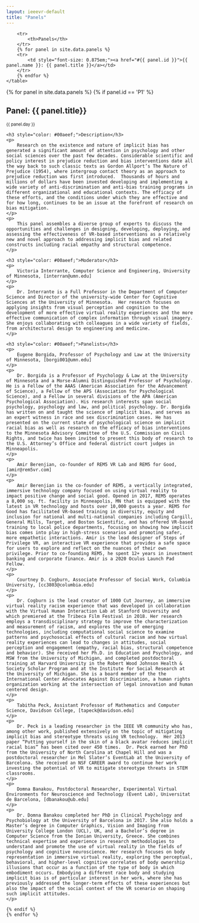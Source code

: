 ```yaml
---
layout: ieeevr-default
title: "Panels"
---
```


<style>
    .styled-table {
        border-collapse: collapse;
        margin: 25px 0;
        font-size: 0.8em;
        font-family: sans-serif;
        /*min-width: 400px;*/
        box-shadow: 0 0 20px rgba(0, 0, 0, 0.15);
        display: table;
    }

    .styled-table thead tr {
        background-color: #00aeef;
        color: #ffffff;
        text-align: left;
    }

    .styled-table th,
    .styled-table td {
        padding: 12px 15px;
    }

    .styled-table tbody tr {
        border-bottom: 1px solid #dddddd;
    }

    .styled-table tbody tr:nth-of-type(even) {
        background-color: #f3f3f3;
    }

    .styled-table tbody tr:last-of-type {
        border-bottom: 2px solid #00aeef;
    }

    .styled-table tbody tr.active-row {
        font-weight: bold;
        color: #00aeef;
    }

</style>


<div>
    <table class="styled-table">

        <tr>
            <th>Panels</th>
        </tr>
        {% for panel in site.data.panels %}
        <tr>
            <td style="font-size: 0.875em;"><a href="#{{ panel.id }}">{{ panel.name }}: {{ panel.title }}</a></td>
        </tr>
        {% endfor %}
    </table>
</div>

<div>
    {% for panel in site.data.panels %}
    {% if panel.id == 'P1' %}
    <h2 id="{{ panel.id }}">Panel: {{ panel.title}}</h2>
    <p style="font-size: 0.8em;">{{ panel.day }}</p>
    
    
    <h3 style="color: #00aeef;">Description</h3>
    <p>
        Research on the existence and nature of implicit bias has generated a significant amount of attention in psychology and other social sciences over the past few decades. Considerable scientific and policy interest in prejudice reduction and bias interventions date all the way back to such classic texts as Gordon Allport’s The Nature of Prejudice (1954), where intergroup contact theory as an approach to prejudice reduction was first introduced.  Thousands of hours and millions of dollars have been invested developing and implementing a wide variety of anti-discrimination and anti-bias training programs in different organizational and educational contexts. The efficacy of these efforts, and the conditions under which they are effective and for how long, continues to be an issue at the forefront of research on bias mitigation.
    </p>
    <p>
        This panel assembles a diverse group of experts to discuss the opportunities and challenges in designing, developing, deploying, and assessing the effectiveness of VR-based interventions as a relatively new and novel approach to addressing implicit bias and related constructs including racial empathy and structural competence.
    </p>
    
    <h3 style="color: #00aeef;">Moderator</h3>
    <p>
        Victoria Interrante, Computer Science and Engineering, University of Minnesota, [interran@umn.edu]
    </p>
    <p>
        Dr. Interrante is a Full Professor in the Department of Computer Science and Director of the university-wide Center for Cognitive Sciences at the University of Minnesota.  Her research focuses on applying insights from visual perception and cognition to the development of more effective virtual reality experiences and the more effective communication of complex information through visual imagery. She enjoys collaborating with colleagues in a wide variety of fields, from architectural design to engineering and medicine.
    </p>
    
    <h3 style="color: #00aeef;">Panelists</h3>
    <p>
        Eugene Borgida, Professor of Psychology and Law at the University of Minnesota, [borgi001@umn.edu]
    </p>
    <p>
        Dr. Borgida is a Professor of Psychology & Law at the University of Minnesota and a Morse-Alumni Distinguished Professor of Psychology. He is a Fellow of the AAAS (American Association for the Advancement of Science), a Fellow of the APS (Association for Psychological Science), and a Fellow in several divisions of the APA (American Psychological Association). His research interests span social psychology, psychology and law, and political psychology. Dr. Borgida has written on and taught the science of implicit bias, and serves as an expert witness in race and sex discrimination cases. He has presented on the current state of psychological science on implicit racial bias as well as research on the efficacy of bias interventions to the Minnesota Advisory Committee of the U.S. Commission on Civil Rights, and twice has been invited to present this body of research to the U.S. Attorney’s Office and federal district court judges in Minneapolis.
    </p>
    <p>
        Amir Berenjian, co-founder of REM5 VR Lab and REM5 for Good, [amir@rem5vr.com]
    </p>
    <p>
        Amir Berenjian is the co-founder of REM5, a vertically integrated, immersive technology company focused on using virtual reality to impact positive change and social good. Opened in 2017, REM5 operates a 8,000 sq. ft. facility in Minneapolis, MN that is equipped with the latest in VR technology and hosts over 10,000 guests a year. REM5 for Good has facilitated VR-based training in diversity, equity and inclusion for national and multi-national companies including Cargill, General Mills, Target, and Boston Scientific, and has offered VR-based training to local police departments, focusing on showing how implicit bias comes into play in high-stress scenarios and promoting safer, more empathetic interactions. Amir is the lead designer of Steps of Privilege VR, an interactive VR experience that provides a safe space for users to explore and reflect on the nuances of their own privilege. Prior to co-founding REM5, he spent 12+ years in investment banking and corporate finance. Amir is a 2020 Oculus Launch Pad Fellow.
    </p>
    <p>
        Courtney D. Cogburn, Associate Professor of Social Work, Columbia University, [cc3803@columbia.edu]
    </p>
    <p>
        Dr. Cogburn is the lead creator of 1000 Cut Journey, an immersive virtual reality racism experience that was developed in collaboration with the Virtual Human Interaction Lab at Stanford University and which premiered at the Tribeca Film Festival in 2018. Her research employs a transdisciplinary strategy to improve the characterization and measurement of racism, and explores the use of emerging technologies, including computational social science to examine patterns and psychosocial effects of cultural racism and how virtual reality experiences can lead to changes in attitudes, social perception and engagement (empathy, racial bias, structural competence and behavior). She received her Ph.D. in Education and Psychology, and MSW from the University of Michigan, and completed postdoctoral training at Harvard University in the Robert Wood Johnson Health & Society Scholar Program and at the Institute for Social Research at the University of Michigan. She is a board member of the the International Center Advocates Against Discrimination, a human rights organization working at the intersection of legal innovation and human centered design.
    </p>
    <p>
        Tabitha Peck, Assistant Professor of Mathematics and Computer Science, Davidson College, [tapeck@davidson.edu]
    </p>
    <p>
        Dr. Peck is a leading researcher in the IEEE VR community who has, among other work, published extensively on the topic of mitigating implicit bias and stereotype threats using VR technology.  Her 2013 paper “Putting yourself in the skin of a black avatar reduces implicit racial bias” has been cited over 450 times.  Dr. Peck earned her PhD from the University of North Carolina at Chapel Hill and was a postdoctoral researcher in Mel Slater’s EventLab at the University of Barcelona. She received an NSF CAREER award to continue her work investing the potential of VR to mitigate stereotype threats in STEM classrooms.
    </p>
    <p>
        Domna Banakou, Postdoctoral Researcher, Experimental Virtual Environments for Neuroscience and Technology (Event Lab), Universitat de Barcelona, [dbanakou@ub.edu]
    </p>
    <p>
        Dr. Domna Banakou completed her PhD in Clinical Psychology and Psychobiology at the University of Barcelona in 2017. She also holds a Master’s degree in Computer Graphics, Vision and Imaging from University College London (UCL), UK, and a Bachelor’s degree in Computer Science from the Ionian University, Greece. She combines technical expertise and experience in research methodologies to understand and promote the use of virtual reality in the fields of psychology and cognitive neuroscience. Her research focuses on body representation in immersive virtual reality, exploring the perceptual, behavioral, and higher-level cognitive correlates of body ownership illusions that occur as a function of the type of body in which embodiment occurs. Embodying a different race body and studying implicit bias is of particular interest in her work, where she has previously addressed the longer-term effects of these experiences but also the impact of the social context of the VR scenario on shaping such implicit attitudes.
    </p>    
    
    {% endif %}
    {% endfor %}
</div>

